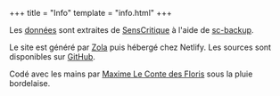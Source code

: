 +++
title = "Info"
template = "info.html"
+++

Les [données](https://github.com/mlcdf/films/tree/data) sont extraites de [SensCritique](https://senscritique.com) à l'aide de [sc-backup](https://github.com/mlcdf/sc-backup).

Le site est généré par [Zola](https://getzola.org) puis hébergé chez Netlify. Les sources sont disponibles sur [GitHub](https://github.com/mlcdf/films). 

Codé avec les mains par [Maxime Le Conte des Floris](https://www.mlcdf.fr) sous la pluie bordelaise.
